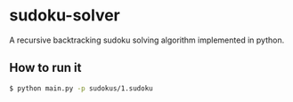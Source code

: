 # sudoku-solver
A recursive backtracking sudoku solving algorithm implemented in python.
## How to run it
```bash
$ python main.py -p sudokus/1.sudoku
```
